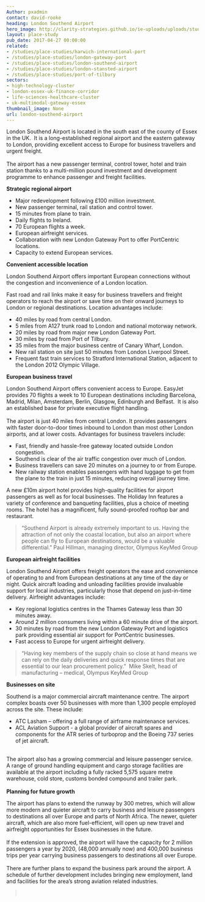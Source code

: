 ```yaml
---
Author: pxadmin
contact: david-rooke
heading: London Southend Airport
hero_image: http://clarity-strategies.github.io/ie-uploads/uploads/studies/PS_SouthendAirport_Banner.jpg
layout: place-study
pub_date: 2017-04-27 00:00:00
related:
- /studies/place-studies/harwich-international-port
- /studies/place-studies/london-gateway-port
- /studies/place-studies/london-southend-airport
- /studies/place-studies/london-stansted-airport
- /studies/place-studies/port-of-tilbury
sectors:
- high-technology-cluster
- london-essex-uk-finance-corridor
- life-sciences-healthcare-cluster
- uk-multimodal-gateway-essex
thumbnail_image: None
url: london-southend-airport
---
```


<p>London Southend Airport is located in the south east of the county of Essex in the UK.  It is a long-established regional airport and the eastern gateway to London, providing excellent access to Europe for business travellers and urgent freight.<br/><br/>The airport has a new passenger terminal, control tower, hotel and train station thanks to a multi-million pound investment and development programme to enhance passenger and freight facilities.</p><p><strong>Strategic regional airport</strong></p><ul><li>Major redevelopment following £100 million investment.</li><li>New passenger terminal, rail station and control tower.</li><li>15 minutes from plane to train.</li><li>Daily flights to Ireland.</li><li>70 European flights a week.</li><li>European airfreight services.</li><li>Collaboration with new London Gateway Port to offer PortCentric locations.</li><li>Capacity to extend European services.</li></ul><p><strong>Convenient accessible location</strong></p><p>London Southend Airport offers important European connections without the congestion and inconvenience of a London location.</p><p>Fast road and rail links make it easy for business travellers and freight operators to reach the airport or save time on their onward journeys to London or regional destinations. Location advantages include:</p><ul><li>40 miles by road from central London.</li><li>5 miles from A127 trunk road to London and national motorway network.</li><li>20 miles by road from major new London Gateway Port.</li><li>30 miles by road from Port of Tilbury.</li><li>35 miles from the major business centre of Canary Wharf, London.</li><li>New rail station on site just 50 minutes from London Liverpool Street.</li><li>Frequent fast train services to Stratford International Station, adjacent to the London 2012 Olympic Village.</li></ul><p><strong>European business travel </strong></p><p>London Southend Airport offers convenient access to Europe. EasyJet provides 70 flights a week to 10 European destinations including Barcelona, Madrid, Milan, Amsterdam, Berlin, Glasgow, Edinburgh and Belfast.  It is also an established base for private executive flight handling.<br/><br/>The airport is just 40 miles from central London. It provides passengers with faster door-to-door times inbound to London than most other London airports, and at lower costs. Advantages for business travelers include:</p><ul><li>Fast, friendly and hassle-free gateway located outside London congestion.</li><li>Southend is clear of the air traffic congestion over much of London.</li><li>Business travellers can save 20 minutes on a journey to or from Europe.</li><li>New railway station enables passengers with hand luggage to get from the plane to the train in just 15 minutes, reducing overall journey time.</li></ul><p>A new £10m airport hotel provides high-quality facilities for airport passengers as well as for local businesses. The Holiday Inn features a variety of conference and banqueting facilities, plus a choice of meeting rooms. The hotel has a magnificent, fully sound-proofed rooftop bar and restaurant.</p><blockquote><p>“Southend Airport is already extremely important to us. Having the attraction of not only the coastal location, but also an airport where people can fly to European destinations, would be a valuable differential.” Paul Hillman, managing director, Olympus KeyMed Group</p></blockquote><p><strong>European airfreight facilities </strong></p><p>London Southend Airport offers freight operators the ease and convenience of operating to and from European destinations at any time of the day or night. Quick aircraft loading and unloading facilities provide invaluable support for local industries, particularly those that depend on just-in-time delivery. Airfreight advantages include:</p><ul><li>Key regional logistics centres in the Thames Gateway less than 30 minutes away.</li><li>Around 2 million consumers living within a 60 minute drive of the airport.</li><li>30 minutes by road from the new London Gateway Port and logistics park providing essential air support for PortCentric businesses.</li><li>Fast access to Europe for urgent airfreight delivery.</li></ul><blockquote><p>“Having key members of the supply chain so close at hand means we can rely on the daily deliveries and quick response times that are essential to our lean procurement policy.”  Mike Skelt, head of manufacturing – medical, Olympus KeyMed Group</p></blockquote><p><strong>Businesses on site</strong></p><p>Southend is a major commercial aircraft maintenance centre. The airport complex boasts over 50 businesses with more than 1,300 people employed across the site. These include:</p><ul><li>ATC Lasham – offering a full range of airframe maintenance services.</li><li>ACL Aviation Support - a global provider of aircraft spares and components for the ATR series of turboprop and the Boeing 737 series of jet aircraft.</li></ul><p><br/>The airport also has a growing commercial and leisure passenger service.  A range of ground handling equipment and cargo storage facilities are available at the airport including a fully racked 5,575 square metre warehouse, cold store, customs bonded compound and trailer park.<br/><br/><strong>Planning for future growth</strong></p><p>The airport has plans to extend the runway by 300 metres, which will allow more modern and quieter aircraft to carry business and leisure passengers to destinations all over Europe and parts of North Africa. The newer, quieter aircraft, which are also more fuel-efficient, will open up new travel and airfreight opportunities for Essex businesses in the future.<br/> <br/>If the extension is approved, the airport will have the capacity for 2 million passengers a year by 2020, (48,000 annually now) and 400,000 business trips per year carrying business passengers to destinations all over Europe.<br/><br/>There are further plans to expand the business park around the airport. A schedule of further development includes bringing new employment, land and facilities for the area’s strong aviation related industries.</p><blockquote><p> </p></blockquote>